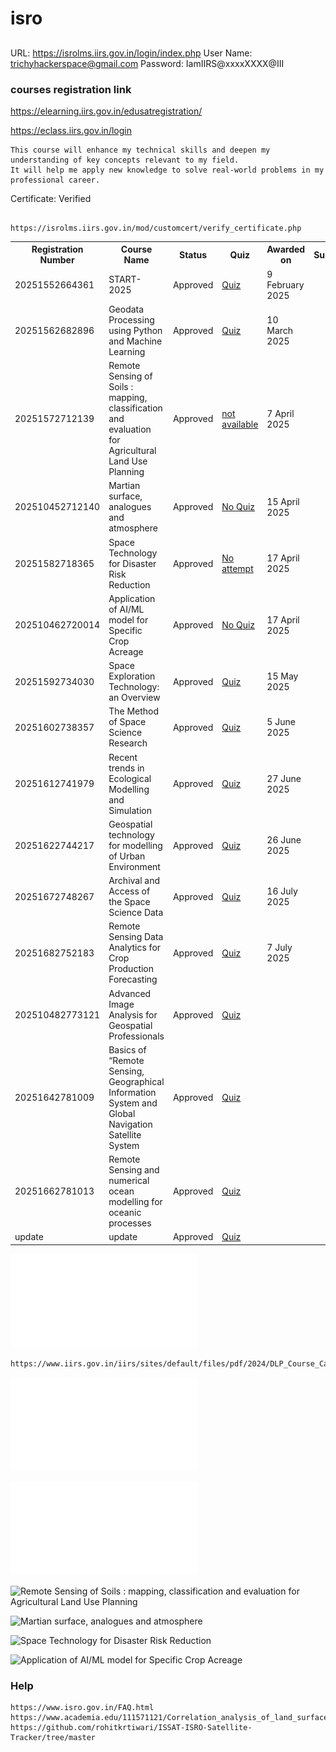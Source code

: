 # isro



##
URL: https://isrolms.iirs.gov.in/login/index.php
User Name: trichyhackerspace@gmail.com
Password: IamIIRS@xxxxXXXX@III




### courses registration link


https://elearning.iirs.gov.in/edusatregistration/




https://eclass.iirs.gov.in/login




```
This course will enhance my technical skills and deepen my understanding of key concepts relevant to my field. 
It will help me apply new knowledge to solve real-world problems in my professional career.

```



Certificate: Verified 


```

https://isrolms.iirs.gov.in/mod/customcert/verify_certificate.php

```



<table>
  <tr>
    <th>Registration Number</th>
    <th>Course Name</th>
    <th>Status</th>
    <th>Quiz</th>
    <th>Awarded on</th>
    <th>Summery</th>
  </tr>
<tr>
  <td style="width: 50px; word-wrap: break-word;">20251552664361</td>
  <td style="width: 150px; word-wrap: break-word;">START-2025</td>
  <td style="width: 150px; word-wrap: break-word;">Approved</td>
  <td style="width: 150px; word-wrap: break-word;"><a href="https://github.com/Tpj-root/isro/blob/main/START-2025/Quiz_Assessment.md">Quiz</a></td>
  <td style="width: 200px; word-wrap: break-word;">9 February 2025</td>
  <td style="width: 200px; word-wrap: break-word;"></td>
</tr>
<tr>
  <td style="width: 50px; word-wrap: break-word;">20251562682896</td>
  <td style="width: 150px; word-wrap: break-word;">Geodata Processing using Python and Machine Learning</td>
  <td style="width: 150px; word-wrap: break-word;">Approved</td>
  <td style="width: 150px; word-wrap: break-word;"><a href="https://github.com/Tpj-root/isro/blob/main/Geodata_Processing_using_Python_and_Machine_Learning/Quiz_Assessment.md">Quiz</a></td>
  <td style="width: 200px; word-wrap: break-word;">10 March 2025</td>
  <td style="width: 200px; word-wrap: break-word;"></td>
</tr>
<tr>
  <td style="width: 50px; word-wrap: break-word;">20251572712139</td>
  <td style="width: 150px; word-wrap: break-word;">Remote Sensing of Soils : mapping, classification and evaluation for Agricultural Land Use Planning</td>
  <td style="width: 150px; word-wrap: break-word;">Approved</td>
  <td style="width: 150px; word-wrap: break-word;"><a href="">not available</a></td>
  <td style="width: 200px; word-wrap: break-word;">7 April 2025</td>
  <td style="width: 200px; word-wrap: break-word;"></td>
</tr>
<tr>
  <td style="width: 50px; word-wrap: break-word;">202510452712140</td>
  <td style="width: 150px; word-wrap: break-word;">Martian surface, analogues and atmosphere</td>
  <td style="width: 150px; word-wrap: break-word;">Approved</td>
  <td style="width: 150px; word-wrap: break-word;"><a href="">No Quiz</a></td>
  <td style="width: 200px; word-wrap: break-word;">15 April 2025</td>
  <td style="width: 200px; word-wrap: break-word;"></td>
</tr>
<tr>
  <td style="width: 50px; word-wrap: break-word;">20251582718365</td>
  <td style="width: 150px; word-wrap: break-word;">Space Technology for Disaster Risk Reduction</td>
  <td style="width: 150px; word-wrap: break-word;">Approved</td>
  <td style="width: 150px; word-wrap: break-word;"><a href="">No attempt</a></td>
  <td style="width: 200px; word-wrap: break-word;">17 April 2025</td>
  <td style="width: 200px; word-wrap: break-word;"></td>
</tr>
<tr>
  <td style="width: 50px; word-wrap: break-word;">202510462720014</td>
  <td style="width: 150px; word-wrap: break-word;">Application of AI/ML model for Specific Crop Acreage</td>
  <td style="width: 150px; word-wrap: break-word;">Approved</td>
  <td style="width: 150px; word-wrap: break-word;"><a href="">No Quiz</a></td>
  <td style="width: 200px; word-wrap: break-word;">17 April 2025</td>
  <td style="width: 200px; word-wrap: break-word;"></td>
</tr>
<tr>
  <td style="width: 50px; word-wrap: break-word;">20251592734030</td>
  <td style="width: 150px; word-wrap: break-word;">Space Exploration Technology: an Overview</td>
  <td style="width: 150px; word-wrap: break-word;">Approved</td>
  <td style="width: 150px; word-wrap: break-word;"><a href="https://github.com/Tpj-root/isro/blob/main/Space%20Exploration%20Technology_an%20Overview/extracted_questions.txt">Quiz</a></td>
  <td style="width: 200px; word-wrap: break-word;">15 May 2025</td>
  <td style="width: 200px; word-wrap: break-word;"></td>
</tr>

<tr>
  <td style="width: 50px; word-wrap: break-word;">20251602738357</td>
  <td style="width: 150px; word-wrap: break-word;">The Method of Space Science Research</td>
  <td style="width: 150px; word-wrap: break-word;">Approved</td>
  <td style="width: 150px; word-wrap: break-word;"><a href="https://github.com/Tpj-root/isro/blob/main/The_Method_of_Space_Science_Research_160_2025/extracted_questions.md">Quiz</a></td>
  <td style="width: 200px; word-wrap: break-word;">5 June 2025</td>
  <td style="width: 200px; word-wrap: break-word;"></td>
</tr>
<tr>
  <td style="width: 50px; word-wrap: break-word;">20251612741979</td>
  <td style="width: 150px; word-wrap: break-word;">Recent trends in Ecological Modelling and Simulation</td>
  <td style="width: 150px; word-wrap: break-word;">Approved</td>
  <td style="width: 150px; word-wrap: break-word;"><a href="https://github.com/Tpj-root/isro/blob/main/Recent_trends%20in_Ecological_Modelling_%26_Simulation_161_2025/extracted_questions.md">Quiz</a></td>
  <td style="width: 200px; word-wrap: break-word;">27 June 2025</td>
  <td style="width: 200px; word-wrap: break-word;"></td>
</tr>
<tr>
  <td style="width: 50px; word-wrap: break-word;">20251622744217</td>
  <td style="width: 150px; word-wrap: break-word;">Geospatial technology for modelling of Urban Environment</td>
  <td style="width: 150px; word-wrap: break-word;">Approved</td>
  <td style="width: 150px; word-wrap: break-word;"><a href="https://github.com/Tpj-root/isro/blob/main/Geospatial_technology_for_modelling_of_Urban_Environment_162_2025/extracted_questions.md">Quiz</a></td>
  <td style="width: 200px; word-wrap: break-word;">26 June 2025</td>
  <td style="width: 200px; word-wrap: break-word;"></td>
</tr>
<tr>
  <td style="width: 50px; word-wrap: break-word;">20251672748267</td>
  <td style="width: 150px; word-wrap: break-word;">Archival and Access of the Space Science Data</td>
  <td style="width: 150px; word-wrap: break-word;">Approved</td>
  <td style="width: 150px; word-wrap: break-word;"><a href="https://github.com/Tpj-root/isro/blob/main/Archival_and_Access_of_the_Space_Science_Data/extracted_questions.md">Quiz</a></td>
  <td style="width: 200px; word-wrap: break-word;">16 July 2025</td>
  <td style="width: 200px; word-wrap: break-word;"></td>
</tr>
<tr>
  <td style="width: 50px; word-wrap: break-word;">20251682752183</td>
  <td style="width: 150px; word-wrap: break-word;">Remote Sensing Data Analytics for Crop Production Forecasting</td>
  <td style="width: 150px; word-wrap: break-word;">Approved</td>
  <td style="width: 150px; word-wrap: break-word;"><a href="https://github.com/Tpj-root/isro/blob/main/Remote_Sensing_Data_Analytics_for_Crop%20Production_Forecasting_168_2025/extracted_questions.md">Quiz</a></td>
  <td style="width: 200px; word-wrap: break-word;">7 July 2025</td>
  <td style="width: 200px; word-wrap: break-word;"></td>
</tr>
<tr>
  <td style="width: 50px; word-wrap: break-word;">202510482773121</td>
  <td style="width: 150px; word-wrap: break-word;">Advanced Image Analysis for Geospatial Professionals</td>
  <td style="width: 150px; word-wrap: break-word;">Approved</td>
  <td style="width: 150px; word-wrap: break-word;"><a href="update">Quiz</a></td>
  <td style="width: 200px; word-wrap: break-word;"></td>
  <td style="width: 200px; word-wrap: break-word;"></td>
</tr>
<tr>
  <td style="width: 50px; word-wrap: break-word;">20251642781009</td>
  <td style="width: 150px; word-wrap: break-word;">Basics of “Remote Sensing, Geographical Information System and Global Navigation Satellite System</td>
  <td style="width: 150px; word-wrap: break-word;">Approved</td>
  <td style="width: 150px; word-wrap: break-word;"><a href="update">Quiz</a></td>
  <td style="width: 200px; word-wrap: break-word;"></td>
  <td style="width: 200px; word-wrap: break-word;"></td>
</tr>
<tr>
  <td style="width: 50px; word-wrap: break-word;">20251662781013</td>
  <td style="width: 150px; word-wrap: break-word;">Remote Sensing and numerical ocean modelling for oceanic processes</td>
  <td style="width: 150px; word-wrap: break-word;">Approved</td>
  <td style="width: 150px; word-wrap: break-word;"><a href="update">Quiz</a></td>
  <td style="width: 200px; word-wrap: break-word;"></td>
  <td style="width: 200px; word-wrap: break-word;"></td>
</tr>
<tr>
  <td style="width: 50px; word-wrap: break-word;">update</td>
  <td style="width: 150px; word-wrap: break-word;">update</td>
  <td style="width: 150px; word-wrap: break-word;">Approved</td>
  <td style="width: 150px; word-wrap: break-word;"><a href="update">Quiz</a></td>
  <td style="width: 200px; word-wrap: break-word;"></td>
  <td style="width: 200px; word-wrap: break-word;"></td>
</tr>




</table>


![DLP_Course_Calendar_2025](src/DLP_Course_Calendar_2025.pdf)

```
https://www.iirs.gov.in/iirs/sites/default/files/pdf/2024/DLP_Course_Calendar_2025.pdf
```



![START-2025](START-2025/README.md)

![Geodata Processing using Python and Machine Learning](Geodata_Processing_using_Python_and_Machine_Learning/README.md)


![Remote Sensing of Soils : mapping, classification and evaluation for Agricultural Land Use Planning]()

![Martian surface, analogues and atmosphere]()

![Space Technology for Disaster Risk Reduction]()

![Application of AI/ML model for Specific Crop Acreage]()


















### Help

```
https://www.isro.gov.in/FAQ.html
https://www.academia.edu/111571121/Correlation_analysis_of_land_surface_temperature_on_landsat_8_data_of_Visakhapatnam_Urban_Area_Andhra_Pradesh_India
https://github.com/rohitkrtiwari/ISSAT-ISRO-Satellite-Tracker/tree/master
```
